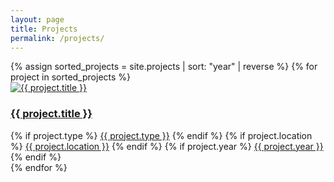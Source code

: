```yaml
---
layout: page
title: Projects
permalink: /projects/
---
```


<div class="projects-grid">
  {% assign sorted_projects = site.projects | sort: "year" | reverse %}
  {% for project in sorted_projects %}
    <div class="project-thumb-link">
      <a href="{{ project.url }}">
        <img class="project-thumb" src="{{ project.thumbnail }}" alt="{{ project.title }}">
        <h3 class="project-title-link">{{ project.title }}</h3>
      </a>
      <div class="project-tags">
        {% if project.type %}
          <a class="project-tag-link" href="?tag={{ project.type | append: "" | uri_escape }}">{{ project.type }}</a>
        {% endif %}
        {% if project.location %}
          <a class="project-tag-link" href="?tag={{ project.location | append: "" | uri_escape }}">{{ project.location }}</a>
        {% endif %}
        {% if project.year %}
          <a class="project-tag-link" href="?tag={{ project.year | append: "" | uri_escape }}">{{ project.year }}</a>
        {% endif %}
      </div>
    </div>
  {% endfor %}
</div>
